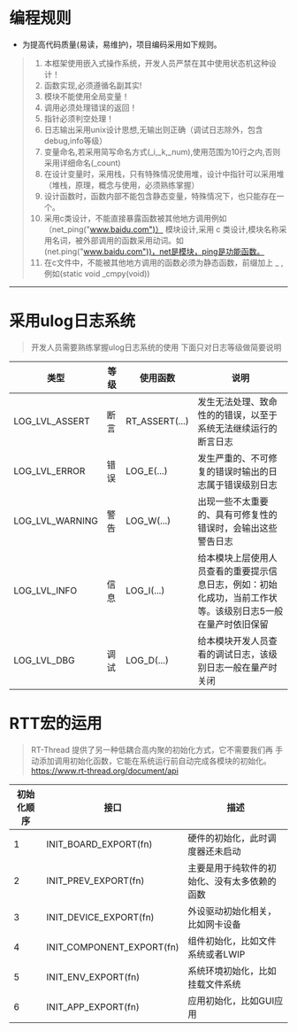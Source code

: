 
# 编程规则
* 为提高代码质量(易读，易维护)，项目编码采用如下规则。
> 1. 本框架使用嵌入式操作系统，开发人员严禁在其中使用状态机这种设计！
> 2. 函数实现,必须遵循名副其实!
> 3. 模块不能使用全局变量！
> 4. 调用必须处理错误的返回！
> 5. 指针必须判空处理！
> 6. 日志输出采用unix设计思想,无输出则正确（调试日志除外，包含 debug,info等级）
> 7. 变量命名,若采用简写命名方式(_i,_k,_num),使用范围为10行之内,否则采用详细命名(_count)
> 8. 在设计变量时，采用栈，只有特殊情况使用堆，设计中指针可以采用堆（堆栈，原理，概念与使用，必须熟练掌握）
> 9. 设计函数时，函数内部不能包含静态变量，特殊情况下，也只能存在一个。
> 10. 采用c类设计，不能直接暴露函数被其他地方调用例如（net_ping("www.baidu.com")）  模块设计,采用 c 类设计,模块名称采用名词，被外部调用的函数采用动词。如(net.ping("www.baidu.com"))，net是模块，ping是功能函数。
> 11. 在c文件中，不能被其他地方调用的函数必须为静态函数，前缀加上 _ ,例如(static void _cmpy(void))

------
# 采用ulog日志系统
> 开发人员需要熟练掌握ulog日志系统的使用
> 下面只对日志等级做简要说明

|类型|等级|使用函数|说明|
|-|-|-|-|
LOG_LVL_ASSERT|断言|RT_ASSERT(...)|发生无法处理、致命性的的错误，以至于系统无法继续运行的断言日志|
LOG_LVL_ERROR|错误|LOG_E(...)|发生严重的、不可修复的错误时输出的日志属于错误级别日志
LOG_LVL_WARNING|警告|LOG_W(...)|出现一些不太重要的、具有可修复性的错误时，会输出这些警告日志
LOG_LVL_INFO|信息|LOG_I(...)|给本模块上层使用人员查看的重要提示信息日志，例如：初始化成功，当前工作状等。该级别日志5一般在量产时依旧保留
LOG_LVL_DBG|调试|LOG_D(...)|给本模块开发人员查看的调试日志，该级别日志一般在量产时关闭

# RTT宏的运用
> RT-Thread 提供了另一种低耦合高内聚的初始化方式，它不需要我们再 手动添加调用初始化函数，它能在系统运行前自动完成各模块的初始化。
> https://www.rt-thread.org/document/api

|初始化顺序|接口|描述|
|-|-|-|
|1|INIT_BOARD_EXPORT(fn)|硬件的初始化，此时调度器还未启动|
|2|INIT_PREV_EXPORT(fn)|主要是用于纯软件的初始化、没有太多依赖的函数|
|3|INIT_DEVICE_EXPORT(fn)|外设驱动初始化相关，比如网卡设备|
|4|INIT_COMPONENT_EXPORT(fn)|组件初始化，比如文件系统或者LWIP|
|5|INIT_ENV_EXPORT(fn)|系统环境初始化，比如挂载文件系统|
|6|INIT_APP_EXPORT(fn)|应用初始化，比如GUI应用|